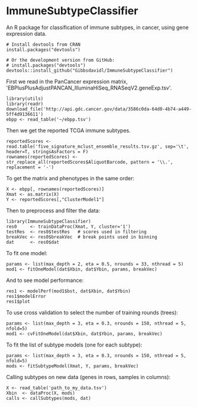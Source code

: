 # ImmuneSubtypeClassifier #
An R package for classification of immune subtypes, in cancer, using gene expression data.

```{r}
# Install devtools from CRAN
install.packages("devtools")

# Or the development version from GitHub:
# install.packages("devtools")
devtools::install_github("Gibbsdavidl/ImmuneSubtypeClassifier")
```

First we read in the PanCancer expression matrix,
'EBPlusPlusAdjustPANCAN_IlluminaHiSeq_RNASeqV2.geneExp.tsv'.

```{r}
library(utils)
library(readr)
download_file('http://api.gdc.cancer.gov/data/3586c0da-64d0-4b74-a449-5ff4d9136611')
ebpp <- read_table('~/ebpp.tsv')
```
  
Then we get the reported TCGA immune subtypes.

```{r}
reportedScores <- read.table('five_signature_mclust_ensemble_results.tsv.gz', sep='\t', header=T, stringsAsFactors = F)
rownames(reportedScores) <- str_replace_all(reportedScores$AliquotBarcode, pattern = '\\.', replacement = '-')
```

To get the matrix and phenotypes in the same order:

```{r}
X <- ebpp[, rownames(reportedScores)]
Xmat <- as.matrix(X)
Y <- reportedScores[,"ClusterModel1"]
```

Then to preprocess and filter the data:

```{r}
library(ImmuneSubtypeClassifier)
res0     <- trainDataProc(Xmat, Y, cluster='1')
testRes  <- res0$testRes   # scores used in filtering
breakVec <- res0$breakVec  # break points used in binning
dat      <- res0$dat
```

To fit one model:

```{r}
params <- list(max_depth = 2, eta = 0.5, nrounds = 33, nthread = 5)
mod1 <- fitOneModel(dat$Xbin, dat$Ybin, params, breakVec)
```

And to see model performance:

```{r}
res1 <- modelPerf(mod1$bst, dat$Xbin, dat$Ybin)
res1$modelError
res1$plot
``` 

To use cross validation to select the number of training rounds (trees):

```{r}
params <- list(max_depth = 3, eta = 0.3, nrounds = 150, nthread = 5, nfold=5)
mod1 <- cvFitOneModel(dat$Xbin, dat$Ybin, params, breakVec)
```

To fit the list of subtype models (one for each subtype):

```{r}
params <- list(max_depth = 3, eta = 0.3, nrounds = 150, nthread = 5, nfold=5)
mods <- fitSubtypeModel(Xmat, Y, params, breakVec)
```

Calling subtypes on new data (genes in rows, samples in columns):

```{r}
X <- read_table('path_to_my_data.tsv')
Xbin  <- dataProc(X, mods)
calls <- callSubtypes(mods, dat)
```


